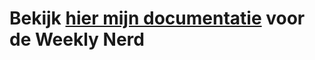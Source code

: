 # Bekijk [hier mijn documentatie](https://github.com/Coenmathijssen/weekly-nerd-1920/wiki) voor de Weekly Nerd
